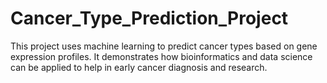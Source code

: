 # Cancer_Type_Prediction_Project
This project uses machine learning to predict cancer types based on gene expression profiles. It demonstrates how bioinformatics and data science can be applied to help in early cancer diagnosis and research.

